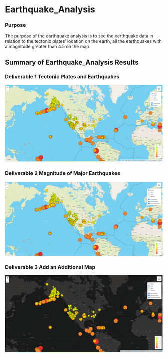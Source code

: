 # Earthquake_Analysis
### Purpose
The purpose of the earthquake analysis is to see the earthquake data in relation to the tectonic plates’ location on the earth, all the earthquakes with a magnitude greater than 4.5 on the map. 

## Summary of Earthquake_Analysis Results

### Deliverable 1 Tectonic Plates and Earthquakes
![Deliverable1.png](https://github.com/gracemarshall/Mapping_Earthquakes/blob/a046ff791f0c97d7d13024a7a30b78b86c3874ec/Earthquake_Challenge/images/Deliverable1.png)

### Deliverable 2 Magnitude of Major Earthquakes
![Deliverable2a.png](https://github.com/gracemarshall/Mapping_Earthquakes/blob/a046ff791f0c97d7d13024a7a30b78b86c3874ec/Earthquake_Challenge/images/Deliverable2a.png)

### Deliverable 3 Add an Additional Map 
![Deliverable3.png](https://github.com/gracemarshall/Mapping_Earthquakes/blob/a046ff791f0c97d7d13024a7a30b78b86c3874ec/Earthquake_Challenge/images//Deliverable3.png)